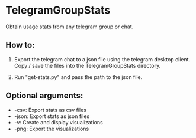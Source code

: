 # TelegramGroupStats
Obtain usage stats from any telegram group or chat.

## How to:
1. Export the telegram chat to a json file using the telegram desktop client. Copy / save the files into the TelegramGroupStats directory.

2. Run "get-stats.py" and pass the path to the json file.

## Optional arguments:
* -csv: Export stats as csv files
* -json: Export stats as json files
* -v: Create and display visualizations
* -png: Export the visualizations